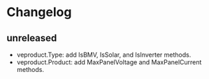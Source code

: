 # Changelog

## unreleased
- veproduct.Type: add IsBMV, IsSolar, and IsInverter methods.
- veproduct.Product: add MaxPanelVoltage and MaxPanelCurrent methods.